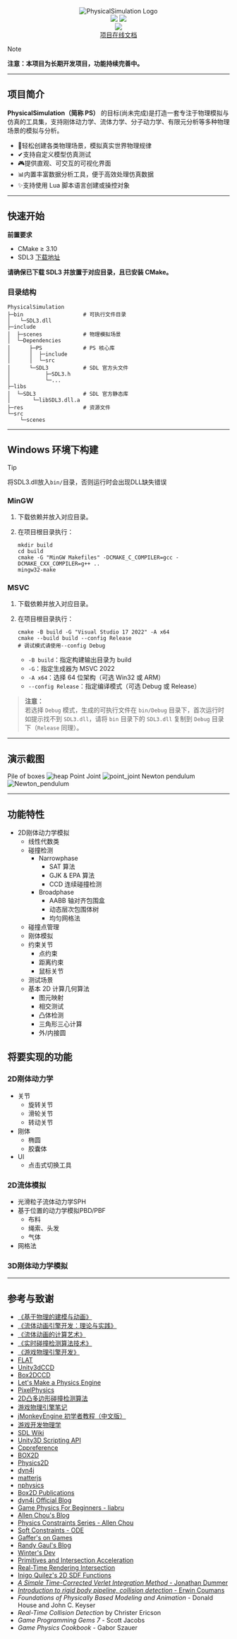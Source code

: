 <div align="center">
  <img src="./res/logo.png" alt="PhysicalSimulation Logo">
  <br>
  <img src="https://img.shields.io/badge/C++-20-blue">
  <img src="https://img.shields.io/badge/build-cmake-blue">
  <br>
   <img src="https://img.shields.io/badge/%E7%8A%B6%E6%80%81-%E7%A7%AF%E6%9E%81%E5%BC%80%E5%8F%91%E4%B8%AD-green">
 
  <br>
  <a href="http://beisent.com/docs/#/" target="_blank">项目在线文档</a>
</div>

> [!NOTE]
> **注意：本项目为长期开发项目，功能持续完善中。**

---

## 项目简介

**PhysicalSimulation（简称 PS）** 的目标(尚未完成)是打造一套专注于物理模拟与仿真的工具集，支持刚体动力学、流体力学、分子动力学、有限元分析等多种物理场景的模拟与分析。

- 🚀轻松创建各类物理场景，模拟真实世界物理规律
- ✔支持自定义模型仿真测试
- 🎮提供直观、可交互的可视化界面
- 📊内置丰富数据分析工具，便于高效处理仿真数据
- ✨支持使用 Lua 脚本语言创建或操控对象

---

## 快速开始 
**前置要求**  
- CMake ≥ 3.10
- SDL3 [下载地址](https://github.com/libsdl-org/SDL/releases/tag/release-3.2.14)

**请确保已下载 SDL3 并放置于对应目录，且已安装 CMake。**

### 目录结构

```
PhysicalSimulation
├─bin                   # 可执行文件目录
│   └─SDL3.dll
├─include
│  ├─scenes             # 物理模拟场景
│  └─Dependencies
│      ├─PS             # PS 核心库
│      │  ├─include
│      │  └─src
│      └─SDL3           # SDL 官方头文件
│           ├─SDL3.h
│           └─...
├─libs
│  └─SDL3               # SDL 官方静态库
│       └─libSDL3.dll.a
├─res                   # 资源文件
└─src
    └─scenes
```

---


## Windows 环境下构建

> [!TIP]
> 将SDL3.dll放入`bin/`目录，否则运行时会出现DLL缺失错误

### MinGW

1. 下载依赖并放入对应目录。
2. 在项目根目录执行：

    ```shell
    mkdir build
    cd build
    cmake -G "MinGW Makefiles" -DCMAKE_C_COMPILER=gcc -DCMAKE_CXX_COMPILER=g++ ..
    mingw32-make
    ```

### MSVC

1. 下载依赖并放入对应目录。
2. 在项目根目录执行：

    ```shell
    cmake -B build -G "Visual Studio 17 2022" -A x64
    cmake --build build --config Release
    # 调试模式请使用--config Debug  
    ```

    - `-B build`：指定构建输出目录为 build
    - `-G`：指定生成器为 MSVC 2022
    - `-A x64`：选择 64 位架构（可选 Win32 或 ARM）
    - `--config Release`：指定编译模式（可选 Debug 或 Release）

> **注意：**  
> 若选择 `Debug` 模式，生成的可执行文件在 `bin/Debug` 目录下，首次运行时如提示找不到 `SDL3.dll`，请将 `bin` 目录下的 `SDL3.dll` 复制到 `Debug` 目录下（`Release` 同理）。

---

## 演示截图
Pile of boxes
![heap](/res/heap.png)
Point Joint
![point_joint](/res/point_joint.png)
Newton pendulum
![Newton_pendulum](/res/newton_pendulum.png)

---

## 功能特性
- 2D刚体动力学模拟
  - 线性代数类
  - 碰撞检测
    - Narrowphase
      - SAT 算法
      - GJK & EPA 算法
      - CCD 连续碰撞检测
    - Broadphase
      - AABB 轴对齐包围盒
      - 动态层次包围体树
      - 均匀网格法
  - 碰撞点管理
  - 刚体模拟
  - 约束关节
    - 点约束
    - 距离约束
    - 鼠标关节
  - 测试场景
  - 基本 2D 计算几何算法
    - 图元映射
    - 相交测试
    - 凸体检测
    - 三角形三心计算
    - 外/内接圆

## 将要实现的功能
### 2D刚体动力学
- 关节
  - 旋转关节
  - 滑轮关节
  - 转动关节
- 刚体
  - 椭圆
  - 胶囊体
- UI
  - 点击式切换工具
  
### 2D流体模拟
- ​​光滑粒子流体动力学SPH
- 基于位置的动力学模拟PBD/PBF 
  - 布料
  - ​​绳索、头发
  - 气体
- 网格法

### 3D刚体动力学模拟

  
---

## 参考与致谢
- [《基于物理的建模与动画》](https://book.douban.com/subject/35287308/)
- [《流体动画引擎开发：理论与实践》](https://book.douban.com/subject/36875124/)
- [《流体动画的计算艺术》](https://book.douban.com/subject/30269335/)
- [《实时碰撞检测算法技术》](https://book.douban.com/subject/4861957/)
- [《游戏物理引擎开发》](https://book.douban.com/subject/25821830/)
- [FLAT](https://github.com/yuanming-hu/FLAT)
- [Unity3dCCD](https://docs.unity3d.com/Manual/ContinuousCollisionDetection.html)
- [Box2DCCD](https://box2d.org/files/ErinCatto_ContinuousCollision_GDC2013.pdf)
- [Let's Make a Physics Engine](https://www.youtube.com/watch?v=lzI7QUyl66g&list=PLSlpr6o9vURwq3oxVZSimY8iC-cdd3kIs)
- [PixelPhysics](https://www.youtube.com/@pixel_physics)
- [2D凸多边形碰撞检测算法](https://zhuanlan.zhihu.com/p/178841676)
- [游戏物理引擎笔记](https://www.zhihu.com/column/c_1286651106643099648)
- [jMonkeyEngine 初学者教程（中文版）](https://www.jmecn.net/tutorial-for-beginners/chapter-16-physics-engine.hpptml)
- [游戏开发物理学](https://cread.jd.com/read/startRead.action?bookId=30358337&readType=1)
- [SDL Wiki](https://wiki.libsdl.org/SDL3/Tutorials/FrontPage)
- [Unity3D Scripting API](https://docs.unity3d.com/ScriptReference/)
- [Cppreference](https://zh.cppreference.com/)
- [BOX2D](https://github.com/erincatto/box2d)
- [Physics2D](https://github.com/acrlw/Physics2D)
- [dyn4j](https://github.com/dyn4j/dyn4j)
- [matterjs](https://github.com/liabru/matter-js)
- [nphysics](https://github.com/dimforge/nphysics)
- [Box2D Publications](https://box2d.org/publications/)
- [dyn4j Official Blog](https://dyn4j.org/blog/)
- [Game Physics For Beginners - liabru](https://brm.io/game-physics-for-beginners/)
- [Allen Chou's Blog](http://allenchou.net/game-physics-series/)
- [Physics Constraints Series - Allen Chou](https://www.youtube.com/c/MingLunChou/videos)
- [Soft Constraints - ODE](https://ode.org/ode-latest-userguide.hpptml#sec_3_8_0)
- [Gaffer's on Games](https://gafferongames.com/#posts)
- [Randy Gaul's Blog](https://randygaul.github.io/)
- [Winter's Dev](https://blog.winter.dev/)
- [Primitives and Intersection Acceleration](https://www.pbr-book.org/3ed-2018/Primitives_and_Intersection_Acceleration/Bounding_Volume_Hierarchies)
- [Real-Time Rendering Intersection](http://www.realtimerendering.com/intersections.hpptml)
- [Inigo Quilez's 2D SDF Functions](https://www.iquilezles.org/www/articles/distfunctions2d/distfunctions2d.hpptm)
- [*A Simple Time-Corrected Verlet Integration Method* - Jonathan Dummer](https://archive.gamedev.net/archive/reference/programming/features/verlet/)
- [*Introduction to rigid body pipeline, collision detection* - Erwin Coumans](https://docs.google.com/presentation/d/1wGUJ4neOhw5i4pQRfSGtZPE3CIm7MfmqfTp5aJKuFYM/edit#slide=id.g644a5aa5f_1_116)
- *Foundations of Physically Based Modeling and Animation* - Donald House and John C. Keyser
- *Real-Time Collision Detection* by Christer Ericson
- *Game Programming Gems 7* - Scott Jacobs
- *Game Physics Cookbook* - Gabor Szauer
